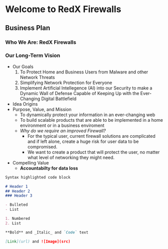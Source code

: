 # Welcome to RedX Firewalls

## Business Plan
### Who We Are: RedX Firewalls
### Our Long-Term Vision
- Our Goals
  1. To Protect Home and Business Users from Malware and other Network Threats
  2. Simplifying Network Protection for Everyone
  3. Implement Artificial Intellegence (AI) into our Security to make a Dynamic Wall of Defense Capable of Keeping Up with the Ever-Changing Digital Battlefield
- Idea Origins
- Purpose, Value, and Mission
  - To dynamically protect your information in an ever-changing web
  - To build scalable products that are able to be implemented in a home environment or in a business enviroment
  - _Why do we require an improved Firewall?_
    - For the typical user, current firewall solutions are complicated and if left alone, create a huge risk for user data to be compromised.
    - We want to create a product that will protect the user, no matter what level of networking they might need.
- Compelling Value
  - **Accountabilty for data loss**


```markdown
Syntax highlighted code block

# Header 1
## Header 2
### Header 3

- Bulleted
- List

1. Numbered
2. List

**Bold** and _Italic_ and `Code` text

[Link](url) and ![Image](src)
```
